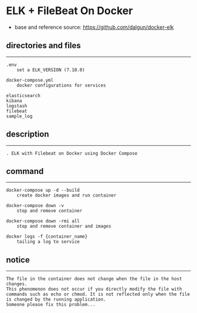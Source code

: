 
ELK + FileBeat On Docker
=============

* base and reference source: <https://github.com/dalgun/docker-elk>

## directories and files
---
    .env
        set a ELK_VERSION (7.10.0)

    docker-compose.yml
        docker configurations for services

    elasticsearch
    kibana
    logstash
    filebeat
    sample_log

## description
---
    . ELK with Filebeat on Docker using Docker Compose
        
## command
---
    docker-compose up -d --build
        create docker images and run container

    docker-compose down -v
        stop and remove container

    docker-compose down -rmi all
        stop and remove container and images

    docker logs -f {container_name}
        tailing a log to service

## notice
---
    The file in the container does not change when the file in the host changes.
    This phenomenon does not occur if you directly modify the file with commands such as echo or chmod. It is not reflected only when the file is changed by the running application.
    Someone please fix this problem...
